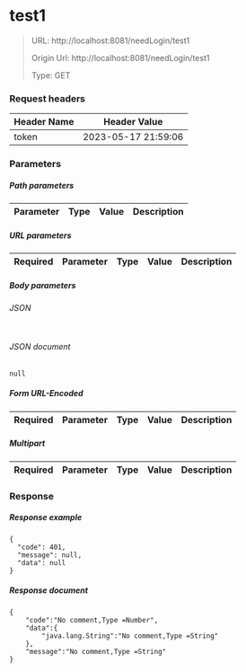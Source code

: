 # test1

> URL: http://localhost:8081/needLogin/test1
>
> Origin Url: http://localhost:8081/needLogin/test1
>
> Type: GET


### Request headers

|Header Name| Header Value|
|---------|------|
|token|2023-05-17 21:59:06|

### Parameters

##### Path parameters

| Parameter | Type | Value | Description |
|---------|------|------|------------|


##### URL parameters

|Required| Parameter | Type | Value | Description |
|---------|---------|------|------|------------|


##### Body parameters

###### JSON

```

```

###### JSON document

```
null
```


##### Form URL-Encoded
|Required| Parameter | Type | Value | Description |
|---------|---------|------|------|------------|


##### Multipart
|Required | Parameter | Type | Value | Description |
|---------|---------|------|------|------------|


### Response

##### Response example

```
{
  "code": 401,
  "message": null,
  "data": null
}
```

##### Response document
```
{
	"code":"No comment,Type =Number",
	"data":{
		"java.lang.String":"No comment,Type =String"
	},
	"message":"No comment,Type =String"
}
```


